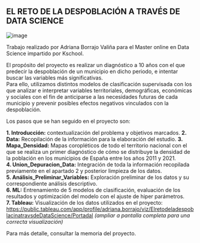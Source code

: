 ## **EL RETO DE LA DESPOBLACIÓN A TRAVÉS DE DATA SCIENCE**
![image](https://user-images.githubusercontent.com/103734869/217628993-b965d382-0ba1-4abd-9742-d4abe864eda7.png)

Trabajo realizado por Adriana Borrajo Valiña para el Master online en Data Science impartido por Kschool.  

El propósito del proyecto es realizar un diagnóstico a 10 años con el que predecir la despoblación de un municipio en dicho periodo, e intentar buscar las variables más significativas.  
Para ello, utilizamos distintos modelos de clasificación supervisada con los que analizar e interpretar variables territoriales, demográficas, económicas y sociales con el fin de anticiparse a las necesidades futuras de cada municipio y prevenir posibles efectos negativos vinculados con la despoblación.  

Los pasos que se han seguido en el proyecto son:  

**1. Introducción:** contextualización del problema y objetivos marcados. 
**2. Data:** Recopilación de la información para la elaboración del estudio.
**3. Mapa_Densidad:** Mapas coropléticos de todo el territorio nacional con el que se realiza un primer diagnóstico de cómo se distribuye la densidad de la población en los municipios de España entre los años 2011 y 2021.  
**4. Union_Depuracion_Data:** Integración de toda la información recopilada previamente en el apartado 2 y posterior limpieza de los datos.  
**5. Análisis_Preliminar_Variables:** Exploración preliminar de los datos y su correspondiente análisis descriptivo.  
**6. ML:** Entrenamiento de 5 modelos de clasificación, evaluación de los resultados y optimización del modelo con el ajuste de hiper parámetros.  
**7. Tableau:** Visualización de los datos utilizados en el proyecto: https://public.tableau.com/app/profile/adriana.borrajo/viz/ElretodeladespoblacinatravsdeDataScience/Portadal *(ampliar a pantalla completa para una correcta visualización)*  

Para más detalle, consultar la memoria del proyecto.
